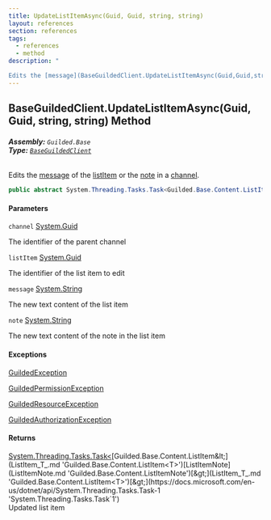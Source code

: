 ```yaml
---
title: UpdateListItemAsync(Guid, Guid, string, string)
layout: references
section: references
tags:
  - references
  - method
description: "

Edits the [message](BaseGuildedClient.UpdateListItemAsync(Guid,Guid,string,string).md#Guilded.Base.BaseGuildedClient.UpdateListItemAsync(Guid,Guid,string,string).message 'Guilded.Base.BaseGuildedClient.UpdateListItemAsync(Guid, Guid, string, string).message') of the [listItem](BaseGuildedClient.UpdateListItemAsync(Guid,Guid,string,string).md#Guilded.Base.BaseGuildedClient.UpdateListItemAsync(Guid,Guid,string,string).listItem 'Guilded.Base.BaseGuildedClient.UpdateListItemAsync(Guid, Guid, string, string).listItem') or the [note](BaseGuildedClient.UpdateListItemAsync(Guid,Guid,string,string).md#Guilded.Base.BaseGuildedClient.UpdateListItemAsync(Guid,Guid,string,string).note 'Guilded.Base.BaseGuildedClient.UpdateListItemAsync(Guid, Guid, string, string).note') in a [channel](BaseGuildedClient.UpdateListItemAsync(Guid,Guid,string,string).md#Guilded.Base.BaseGuildedClient.UpdateListItemAsync(Guid,Guid,string,string).channel 'Guilded.Base.BaseGuildedClient.UpdateListItemAsync(Guid, Guid, string, string).channel')."
---
```


## BaseGuildedClient.UpdateListItemAsync(Guid, Guid, string, string) Method
###### **Assembly:** `Guilded.Base`<br/>**Type:** [`BaseGuildedClient`](BaseGuildedClient.md 'Guilded.Base.BaseGuildedClient')

Edits the [message](BaseGuildedClient.UpdateListItemAsync(Guid,Guid,string,string).md#Guilded.Base.BaseGuildedClient.UpdateListItemAsync(Guid,Guid,string,string).message 'Guilded.Base.BaseGuildedClient.UpdateListItemAsync(Guid, Guid, string, string).message') of the [listItem](BaseGuildedClient.UpdateListItemAsync(Guid,Guid,string,string).md#Guilded.Base.BaseGuildedClient.UpdateListItemAsync(Guid,Guid,string,string).listItem 'Guilded.Base.BaseGuildedClient.UpdateListItemAsync(Guid, Guid, string, string).listItem') or the [note](BaseGuildedClient.UpdateListItemAsync(Guid,Guid,string,string).md#Guilded.Base.BaseGuildedClient.UpdateListItemAsync(Guid,Guid,string,string).note 'Guilded.Base.BaseGuildedClient.UpdateListItemAsync(Guid, Guid, string, string).note') in a [channel](BaseGuildedClient.UpdateListItemAsync(Guid,Guid,string,string).md#Guilded.Base.BaseGuildedClient.UpdateListItemAsync(Guid,Guid,string,string).channel 'Guilded.Base.BaseGuildedClient.UpdateListItemAsync(Guid, Guid, string, string).channel').

```csharp
public abstract System.Threading.Tasks.Task<Guilded.Base.Content.ListItem<Guilded.Base.Content.ListItemNote>> UpdateListItemAsync(Guid channel, Guid listItem, string message, string? note=null);
```
#### Parameters

<a name='Guilded.Base.BaseGuildedClient.UpdateListItemAsync(Guid,Guid,string,string).channel'></a>

`channel` [System.Guid](https://docs.microsoft.com/en-us/dotnet/api/System.Guid 'System.Guid')

The identifier of the parent channel

<a name='Guilded.Base.BaseGuildedClient.UpdateListItemAsync(Guid,Guid,string,string).listItem'></a>

`listItem` [System.Guid](https://docs.microsoft.com/en-us/dotnet/api/System.Guid 'System.Guid')

The identifier of the list item to edit

<a name='Guilded.Base.BaseGuildedClient.UpdateListItemAsync(Guid,Guid,string,string).message'></a>

`message` [System.String](https://docs.microsoft.com/en-us/dotnet/api/System.String 'System.String')

The new text content of the list item

<a name='Guilded.Base.BaseGuildedClient.UpdateListItemAsync(Guid,Guid,string,string).note'></a>

`note` [System.String](https://docs.microsoft.com/en-us/dotnet/api/System.String 'System.String')

The new text content of the note in the list item

#### Exceptions

[GuildedException](GuildedException.md 'Guilded.Base.GuildedException')

[GuildedPermissionException](GuildedPermissionException.md 'Guilded.Base.GuildedPermissionException')

[GuildedResourceException](GuildedResourceException.md 'Guilded.Base.GuildedResourceException')

[GuildedAuthorizationException](GuildedAuthorizationException.md 'Guilded.Base.GuildedAuthorizationException')

#### Returns
[System.Threading.Tasks.Task&lt;](https://docs.microsoft.com/en-us/dotnet/api/System.Threading.Tasks.Task-1 'System.Threading.Tasks.Task`1')[Guilded.Base.Content.ListItem&lt;](ListItem_T_.md 'Guilded.Base.Content.ListItem<T>')[ListItemNote](ListItemNote.md 'Guilded.Base.Content.ListItemNote')[&gt;](ListItem_T_.md 'Guilded.Base.Content.ListItem<T>')[&gt;](https://docs.microsoft.com/en-us/dotnet/api/System.Threading.Tasks.Task-1 'System.Threading.Tasks.Task`1')  
Updated list item